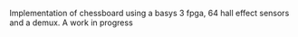 Implementation of chessboard using a basys 3 fpga, 64 hall effect sensors and a demux.
A work in progress
